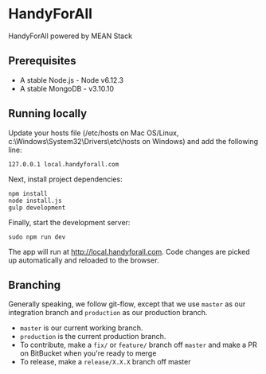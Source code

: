 # HandyForAll
HandyForAll powered by MEAN Stack

## Prerequisites

* A stable Node.js - Node v6.12.3
* A stable MongoDB - v3.10.10

## Running locally

Update your hosts file (/etc/hosts on Mac OS/Linux, c:\Windows\System32\Drivers\etc\hosts on Windows) and add the following line:

```
127.0.0.1 local.handyforall.com
```

Next, install project dependencies:

```
npm install
node install.js
gulp development
```

Finally, start the development server:

```
sudo npm run dev
```

The app will run at http://local.handyforall.com. Code changes are picked up automatically and reloaded to the browser.


## Branching

Generally speaking, we follow git-flow, except that we use `master` as our integration branch and `production` as our production branch.

* `master` is our current working branch.
* `production` is the current production branch.
* To contribute, make a `fix/` or `feature/` branch off `master` and make a PR on BitBucket when you're ready to merge
* To release, make a `release/X.X.X` branch off master